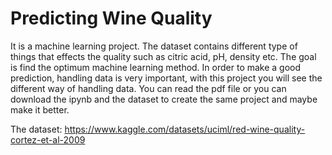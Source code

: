 # Predicting Wine Quality
It is a machine learning project. The dataset contains different type of things that effects the quality such as citric acid, pH, density etc. The goal is find the optimum machine learning method. In order to make a good prediction, handling data is very important, with this project you will see the different way of handling data. You can read the pdf file or you can download the ipynb and the dataset to create the same project and maybe make it better.

The dataset: https://www.kaggle.com/datasets/uciml/red-wine-quality-cortez-et-al-2009
